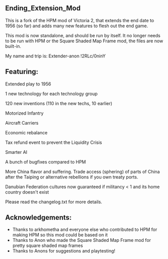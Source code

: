## Ending_Extension_Mod
This is a fork of the HPM mod of Victoria 2, that extends the end date to 1956 (so far) and adds many new features to flesh out the end game. 

This mod is now standalone, and should be run by itself. It no longer needs to be run with HPM or the Square Shaded Map Frame mod, the files are now built-in.

My name and trip is: Extender-anon !2RLc/0ninY 

## Featuring:

Extended play to 1956

1 new technology for each technology group

120 new inventions (110 in the new techs, 10 earlier)

Motorized Infantry

Aircraft Carriers

Economic rebalance

Tax refund event to prevent the Liquidity Crisis

Smarter AI

A bunch of bugfixes compared to HPM

More China flavor and suffering. Trade access (sphering) of parts of China after the Taiping or alternative rebellions if you own treaty ports.

Danubian Federation cultures now guaranteed if militancy < 1 and its home country doesn't exist

Please read the changelog.txt for more details.

## Acknowledgements:

* Thanks to arkhometha and everyone else who contributed to HPM for making HPM so this mod could be based on it
* Thanks to Anon who made the Square Shaded Map Frame mod for pretty square shaded map frames
* Thanks to Anons for suggestions and playtesting!
